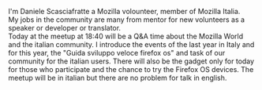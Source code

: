  
I'm Daniele Scasciafratte a Mozilla volounteer, member of Mozilla Italia.  
My jobs in the community are many from mentor for new volunteers as a speaker or developer or translator.  
Today at the meetup at 18:40 will be a Q&A time about the Mozilla World and the italian community. I introduce the events of the last year in Italy and for this year, the "Guida sviluppo veloce firefox os" and task of our community for the italian users.
There will also be the gadget only for today for those who participate and the chance to try the Firefox OS devices.
The meetup will be in italian but there are no problem for talk in english.